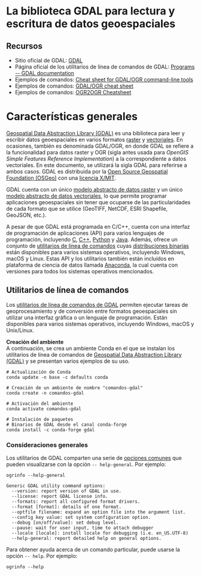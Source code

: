 # La biblioteca GDAL para lectura y escritura de datos geoespaciales

## Recursos
* Sitio oficial de GDAL: [GDAL](https://gdal.org/)
* Página oficial de los utilitarios de línea de comandos de GDAL: [Programs -- GDAL documentation](https://gdal.org/programs/)
* Ejemplos de comandos: [Cheat sheet for GDAL/OGR command-line tools](https://github.com/dwtkns/gdal-cheat-sheet)
* Ejemplos de comandos: [GDAL/OGR cheat sheet](https://github.com/glw/gdalcheatsheet)
* Ejemplos de comandos: [OGR2OGR Cheatsheet](https://www.bostongis.com/PrinterFriendly.aspx?content_name=ogr_cheatsheet)

# Características generales
[Geospatial Data Abstraction Library (GDAL)](https://gdal.org/) es una biblioteca para leer y escribir datos geoespaciales en varios formatos [raster](https://gdal.org/drivers/raster/) y [vectoriales](https://gdal.org/drivers/vector/). En ocasiones, también es denominada GDAL/OGR, en donde GDAL se refiere a la funcionalidad para datos raster y OGR (sigla antes usada para *OpenGIS Simple Features Reference Implementation*) a la correspondiente a datos vectoriales. En este documento, se utilizará la sigla GDAL para referirse a ambos casos. GDAL es distribuida por la [Open Source Geospatial Foundation (OSGeo)](https://www.osgeo.org/) con una [licencia X/MIT](https://gdal.org/license.html#license).

GDAL cuenta con un único [modelo abstracto de datos raster](https://gdal.org/user/raster_data_model.html) y un único [modelo abstracto de datos vectoriales](https://gdal.org/user/vector_data_model.html), lo que permite programar aplicaciones geoespaciales sin tener que ocuparse de las particularidades de cada formato que se utilice (GeoTIFF, NetCDF, ESRI Shapefile, GeoJSON, etc.).

A pesar de que GDAL está programada en C/C++, cuenta con una interfaz de programación de aplicaciones (API) para varios lenguajes de programación, incluyendo [C](https://gdal.org/api/index.html#c-api), [C++](https://gdal.org/api/index.html#id3), [Python](https://gdal.org/python/index.html) y [Java](https://gdal.org/java/overview-summary.html). Además, ofrece un conjunto de [utilitarios de línea de comandos](https://gdal.org/programs/) cuyas [distribuciones binarias](https://gdal.org/download.html#binaries) están disponibles para varios sistemas operativos, incluyendo Windows, macOS y Linux. Estas API y los utilitarios también están incluídos en plataforma de ciencia de datos llamada [Anaconda](https://www.anaconda.com/), la cual cuenta con versiones para todos los sistemas operativos mencionados.

## Utilitarios de línea de comandos
Los [utilitarios de línea de comandos de GDAL](https://gdal.org/programs/) permiten ejecutar tareas de geoprocesamiento y de conversión entre formatos geoespaciales sin utilizar una interfaz gráfica o un lenguaje de programación. Están disponibles para varios sistemas operativos, incluyendo Windows, macOS y Unix/Linux.

**Creación del ambiente**  
A continuación, se crea un ambiente Conda en el que se instalan los utilitarios de línea de comandos de [Geospatial Data Abstraction Library (GDAL)](https://gdal.org/) y se presentan varios ejemplos de su uso.
```shell
# Actualización de Conda
conda update -n base -c defaults conda

# Creación de un ambiente de nombre "comandos-gdal"
conda create -n comandos-gdal

# Activación del ambiente
conda activate comandos-gdal

# Instalación de paquetes
# Binarios de GDAL desde el canal conda-forge
conda install -c conda-forge gdal
```

### Consideraciones generales
Los utilitarios de GDAL comparten una serie de [opciones comunes](https://gdal.org/programs/raster_common_options.html#raster-common-options) que pueden visualizarse con la opción `-- help-general`. Por ejemplo:
```shell
ogrinfo --help-general
```
```shell
Generic GDAL utility command options:
  --version: report version of GDAL in use.
  --license: report GDAL license info.
  --formats: report all configured format drivers.
  --format [format]: details of one format.
  --optfile filename: expand an option file into the argument list.
  --config key value: set system configuration option.
  --debug [on/off/value]: set debug level.
  --pause: wait for user input, time to attach debugger
  --locale [locale]: install locale for debugging (i.e. en_US.UTF-8)
  --help-general: report detailed help on general options.
  ```
  
Para obtener ayuda acerca de un comando particular, puede usarse la opción `-- help`. Por ejemplo:
```shell
ogrinfo --help
```
